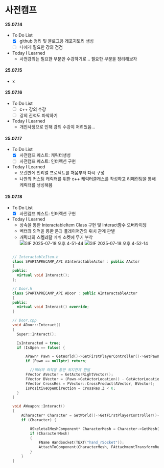 # 사전캠프

#### 25.07.14
- To Do List
  - [x] github 정리 및 블로그용 레포지토리 생성
  - [ ] 나에게 필요한 강의 점검
- Today I Learned
  - 사전강의는 필요한 부분만 수강하기로 .. 필요한 부분을 정리해보자 
#### 25.07.15
- x

#### 25.07.16
- To Do List 
  - [ ] c++ 강의 수강
  - [ ] 강의 진척도 파악하기
- Today I Learned
  - 개인사정으로 인해 강의 수강이 어려웠음...

#### 25.07.17
- To Do List 
  - [x] 사전캠프 퀘스트: 캐릭터생성
  - [ ] 사전캠프 퀘스트: 인터렉션 구현
- Today I Learned
  - 오랜만에 언리얼 프로젝트를 처움부터 다시 구성
  - 나만의 커스텀 캐릭터를 위한 c++ 케릭터클래스를 작성하고 리페런팅을 통해 케릭터를 생성해봄

#### 25.07.18
- To Do List 
  - [x] 사전캠프 퀘스트: 인터렉션 구현
- Today I Learned
  - 상속을 통한 InteractableItem Class 구현 및 Interact함수 오버라이딩
  - 벡터의 외적을 통한 문과 플레이어간의 위치 관계 판별
  - 캐릭터의 스켈레탈 메쉬 소켓에 무기 부착  
  ![GIF 2025-07-18 오후 4-51-44](https://github.com/user-attachments/assets/2e8531ca-de98-403d-8d70-cedda96238d5)
  ![GIF 2025-07-18 오후 4-52-14](https://github.com/user-attachments/assets/6a9e3958-e8a5-4cde-b705-3e265fc511fa)
  ```c++

  // InteractableItem.h
  class SPARTAPRECAMP_API AInteractableActor : public AActor
  {
  public:
  	virtual void Interact();
  };

  // Door.h
  class SPARTAPRECAMP_API ADoor : public AInteractableActor
  {
  public:
  	virtual void Interact() override;
  }

  // Door.cpp
  void ADoor::Interact()
  {
  	Super::Interact();
  
  	IsInteracted = true;
  	if (IsOpen == false) {
  
  		APawn* Pawn = GetWorld()->GetFirstPlayerController()->GetPawn();
  		if (Pawn == nullptr) return;

          //벡터의 외적을 통한 위치관계 판별
  		FVector AVector = GetActorRightVector();
  		FVector BVector = (Pawn->GetActorLocation() - GetActorLocation()).GetSafeNormal();
  		FVector CrossRes = FVector::CrossProduct(AVector, BVector);
  		IsPositiveOpenDirection = CrossRes.Z < 0;
  	}
  }

  void AWeapon::Interact()
  {
      ACharacter* Character = GetWorld()->GetFirstPlayerController()->GetCharacter();
      if (Character) {
  
          USkeletalMeshComponent* CharacterMesh = Character->GetMesh();
          if (CharacterMesh)
          {
              FName HandSocket(TEXT("hand_rSocket"));
              AttachToComponent(CharacterMesh, FAttachmentTransformRules::SnapToTargetNotIncludingScale, HandSocket);
          }
      }
  }
  ```
